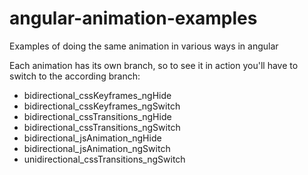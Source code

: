 angular-animation-examples
==========================

Examples of doing the same animation in various ways in angular

Each animation has its own branch, so to see it in action you'll have to switch to the according branch:

* bidirectional_cssKeyframes_ngHide
* bidirectional_cssKeyframes_ngSwitch
* bidirectional_cssTransitions_ngHide
* bidirectional_cssTransitions_ngSwitch
* bidirectional_jsAnimation_ngHide
* bidirectional_jsAnimation_ngSwitch
* unidirectional_cssTransitions_ngSwitch
